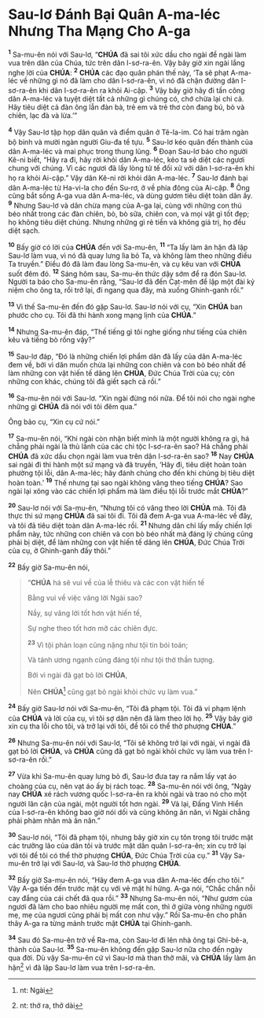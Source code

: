 # Sau-lơ Đánh Bại Quân A-ma-léc Nhưng Tha Mạng Cho A-ga

<sup><b>1</b></sup> Sa-mu-ên nói với Sau-lơ, “**CHÚA** đã sai tôi xức dầu cho ngài để ngài làm vua trên dân của Chúa, tức trên dân I-sơ-ra-ên. Vậy bây giờ xin ngài lắng nghe lời của **CHÚA**: <sup><b>2</b></sup> **CHÚA** các đạo quân phán thế này, ‘Ta sẽ phạt A-ma-léc về những gì nó đã làm cho dân I-sơ-ra-ên, vì nó đã chận đường dân I-sơ-ra-ên khi dân I-sơ-ra-ên ra khỏi Ai-cập. <sup><b>3</b></sup> Vậy bây giờ hãy đi tấn công dân A-ma-léc và tuyệt diệt tất cả những gì chúng có, chớ chừa lại chi cả. Hãy tiêu diệt cả đàn ông lẫn đàn bà, trẻ em và trẻ thơ còn đang bú, bò và chiên, lạc đà và lừa.’”

<sup><b>4</b></sup> Vậy Sau-lơ tập họp dân quân và điểm quân ở Tê-la-im. Có hai trăm ngàn bộ binh và mười ngàn người Giu-đa tề tựu. <sup><b>5</b></sup> Sau-lơ kéo quân đến thành của dân A-ma-léc và mai phục trong thung lũng. <sup><b>6</b></sup> Đoạn Sau-lơ báo cho người Kê-ni biết, “Hãy ra đi, hãy rời khỏi dân A-ma-léc, kẻo ta sẽ diệt các ngươi chung với chúng. Vì các ngươi đã lấy lòng tử tế đối xử với dân I-sơ-ra-ên khi họ ra khỏi Ai-cập.” Vậy dân Kê-ni rời khỏi dân A-ma-léc. <sup><b>7</b></sup> Sau-lơ đánh bại dân A-ma-léc từ Ha-vi-la cho đến Su-rơ, ở về phía đông của Ai-cập. <sup><b>8</b></sup> Ông cũng bắt sống A-ga vua dân A-ma-léc, và dùng gươm tiêu diệt toàn dân ấy. <sup><b>9</b></sup> Nhưng Sau-lơ và dân chừa mạng của A-ga lại, cùng với những con thú béo nhất trong các đàn chiên, bò, bò sữa, chiên con, và mọi vật gì tốt đẹp; họ không tiêu diệt chúng. Nhưng những gì rẻ tiền và không giá trị, họ đều diệt sạch.

<sup><b>10</b></sup> Bấy giờ có lời của **CHÚA** đến với Sa-mu-ên, <sup><b>11</b></sup> “Ta lấy làm ân hận đã lập Sau-lơ làm vua, vì nó đã quay lưng lìa bỏ Ta, và không làm theo những điều Ta truyền.” Điều đó đã làm đau lòng Sa-mu-ên, và cụ kêu van với **CHÚA** suốt đêm đó. <sup><b>12</b></sup> Sáng hôm sau, Sa-mu-ên thức dậy sớm để ra đón Sau-lơ. Người ta báo cho Sa-mu-ên rằng, “Sau-lơ đã đến Cạt-mên để lập một đài kỷ niệm cho ông ta, rồi trở lại, đi ngang qua đây, mà xuống Ghinh-ganh rồi.”

<sup><b>13</b></sup> Vì thế Sa-mu-ên đến đó gặp Sau-lơ. Sau-lơ nói với cụ, “Xin **CHÚA** ban phước cho cụ. Tôi đã thi hành xong mạng lịnh của **CHÚA**.”

<sup><b>14</b></sup> Nhưng Sa-mu-ên đáp, “Thế tiếng gì tôi nghe giống như tiếng của chiên kêu và tiếng bò rống vậy?”

<sup><b>15</b></sup> Sau-lơ đáp, “Đó là những chiến lợi phẩm dân đã lấy của dân A-ma-léc đem về, bởi vì dân muốn chừa lại những con chiên và con bò béo nhất để làm những con vật hiến tế dâng lên **CHÚA**, Đức Chúa Trời của cụ; còn những con khác, chúng tôi đã giết sạch cả rồi.”

<sup><b>16</b></sup> Sa-mu-ên nói với Sau-lơ. “Xin ngài đừng nói nữa. Để tôi nói cho ngài nghe những gì **CHÚA** đã nói với tôi đêm qua.”

Ông bảo cụ, “Xin cụ cứ nói.”

<sup><b>17</b></sup> Sa-mu-ên nói, “Khi ngài còn nhận biết mình là một người không ra gì, há chẳng phải ngài là thủ lãnh của các chi tộc I-sơ-ra-ên sao? Há chẳng phải **CHÚA** đã xức dầu chọn ngài làm vua trên dân I-sơ-ra-ên sao? <sup><b>18</b></sup> Nay **CHÚA** sai ngài đi thi hành một sứ mạng và đã truyền, ‘Hãy đi, tiêu diệt hoàn toàn phường tội lỗi, dân A-ma-léc; hãy đánh chúng cho đến khi chúng bị tiêu diệt hoàn toàn.’ <sup><b>19</b></sup> Thế nhưng tại sao ngài không vâng theo tiếng **CHÚA**? Sao ngài lại xông vào các chiến lợi phẩm mà làm điều tội lỗi trước mắt **CHÚA**?”

<sup><b>20</b></sup> Sau-lơ nói với Sa-mu-ên, “Nhưng tôi có vâng theo lời **CHÚA** mà. Tôi đã thực thi sứ mạng **CHÚA** đã sai tôi đi. Tôi đã đem A-ga vua A-ma-léc về đây, và tôi đã tiêu diệt toàn dân A-ma-léc rồi. <sup><b>21</b></sup> Nhưng dân chỉ lấy mấy chiến lợi phẩm này, tức những con chiên và con bò béo nhất mà đáng lý chúng cũng phải bị diệt, để làm những con vật hiến tế dâng lên **CHÚA**, Đức Chúa Trời của cụ, ở Ghinh-ganh đấy thôi.”

<sup><b>22</b></sup> Bấy giờ Sa-mu-ên nói,

> “**CHÚA** há sẽ vui về của lễ thiêu và các con vật hiến tế
>
> Bằng vui về việc vâng lời Ngài sao?
>
> Nầy, sự vâng lời tốt hơn vật hiến tế,
>
> Sự nghe theo tốt hơn mỡ các chiên đực.
>
> <sup><b>23</b></sup> Vì tội phản loạn cũng nặng như tội tin bói toán;
>
> Và tánh ương ngạnh cũng đáng tội như tội thờ thần tượng.
>
> Bởi vì ngài đã gạt bỏ lời **CHÚA**,
>
> Nên **CHÚA**[^1-4a4efa38-a0d1-45f8-8e42-e2d92d5c9f9f] cũng gạt bỏ ngài khỏi chức vụ làm vua.”

<sup><b>24</b></sup> Bấy giờ Sau-lơ nói với Sa-mu-ên, “Tôi đã phạm tội. Tôi đã vi phạm lệnh của **CHÚA** và lời của cụ, vì tôi sợ dân nên đã làm theo lời họ. <sup><b>25</b></sup> Vậy bây giờ xin cụ tha lỗi cho tôi, và trở lại với tôi, để tôi có thể thờ phượng **CHÚA**.”

<sup><b>26</b></sup> Nhưng Sa-mu-ên nói với Sau-lơ, “Tôi sẽ không trở lại với ngài, vì ngài đã gạt bỏ lời **CHÚA**, và **CHÚA** cũng đã gạt bỏ ngài khỏi chức vụ làm vua trên I-sơ-ra-ên rồi.”

<sup><b>27</b></sup> Vừa khi Sa-mu-ên quay lưng bỏ đi, Sau-lơ đưa tay ra nắm lấy vạt áo choàng của cụ, nên vạt áo ấy bị rách toạc. <sup><b>28</b></sup> Sa-mu-ên nói với ông, “Ngày nay **CHÚA** xé rách vương quốc I-sơ-ra-ên ra khỏi ngài và trao nó cho một người lân cận của ngài, một người tốt hơn ngài. <sup><b>29</b></sup> Vả lại, Đấng Vinh Hiển của I-sơ-ra-ên không bao giờ nói dối và cũng không ăn năn, vì Ngài chẳng phải phàm nhân mà ăn năn.”

<sup><b>30</b></sup> Sau-lơ nói, “Tôi đã phạm tội, nhưng bây giờ xin cụ tôn trọng tôi trước mặt các trưởng lão của dân tôi và trước mặt dân quân I-sơ-ra-ên; xin cụ trở lại với tôi để tôi có thể thờ phượng **CHÚA**, Đức Chúa Trời của cụ.” <sup><b>31</b></sup> Vậy Sa-mu-ên trở lại với Sau-lơ, và Sau-lơ thờ phượng **CHÚA**.

<sup><b>32</b></sup> Bấy giờ Sa-mu-ên nói, “Hãy đem A-ga vua dân A-ma-léc đến cho tôi.” Vậy A-ga tiến đến trước mặt cụ với vẻ mặt hí hửng. A-ga nói, “Chắc chắn nỗi cay đắng của cái chết đã qua rồi.” <sup><b>33</b></sup> Nhưng Sa-mu-ên nói, “Như gươm của ngươi đã làm cho bao nhiêu người mẹ mất con, thì ở giữa vòng những người mẹ, mẹ của ngươi cũng phải bị mất con như vậy.” Rồi Sa-mu-ên cho phân thây A-ga ra từng mảnh trước mặt **CHÚA** tại Ghinh-ganh.

<sup><b>34</b></sup> Sau đó Sa-mu-ên trở về Ra-ma, còn Sau-lơ đi lên nhà ông tại Ghi-bê-a, thành của Sau-lơ. <sup><b>35</b></sup> Sa-mu-ên không đến gặp Sau-lơ nữa cho đến ngày qua đời. Dù vậy Sa-mu-ên cứ vì Sau-lơ mà than thở mãi, và **CHÚA** lấy làm ân hận[^2-4a4efa38-a0d1-45f8-8e42-e2d92d5c9f9f] vì đã lập Sau-lơ làm vua trên I-sơ-ra-ên.

[^1-4a4efa38-a0d1-45f8-8e42-e2d92d5c9f9f]: nt: Ngài

[^2-4a4efa38-a0d1-45f8-8e42-e2d92d5c9f9f]: nt: thở ra, thở dài

